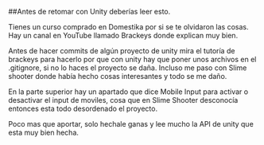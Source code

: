 ##Antes de retomar con Unity deberías leer esto.

Tienes un curso comprado en Domestika por si se te olvidaron las cosas.
Hay un canal en YouTube llamado Brackeys donde explican muy bien.

Antes de hacer commits de algún proyecto de unity mira el tutoría de brackeys para hacerlo por que con unity hay que poner unos archivos en el .gitignore, si no lo haces el proyecto se daña. Incluso me paso con Slime shooter donde había hecho cosas interesantes y todo se me daño.

En la parte superior hay un apartado que dice Mobile Input para activar o desactivar el input de moviles, cosa que en Slime Shooter desconocía entonces esta todo desordenado el proyecto.

Poco mas que aportar, solo hechale ganas y lee mucho la API de unity que esta muy bien hecha.